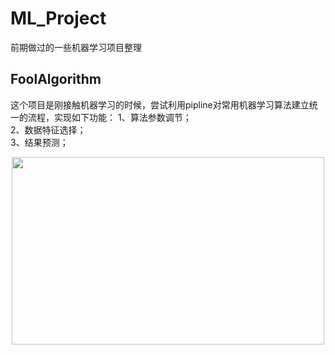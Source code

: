 # ML_Project
前期做过的一些机器学习项目整理

## FoolAlgorithm

这个项目是刚接触机器学习的时候，尝试利用pipline对常用机器学习算法建立统一的流程，实现如下功能：
1、算法参数调节；<br>
2、数据特征选择；<br>
3、结果预测；<br>
<div align=center ><img src="https://github.com/xchadesi/ML_Project/tree/master/FoolAlgorithm/logo.PNG" height=300, width=500/></div>


